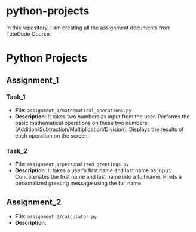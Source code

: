 # python-projects
In this repository, I am creating all the assignment documents from TuteDude Course.
# Python Projects

## Assignment_1
### Task_1
- **File**: `assignment_1/mathematical_operations.py`
- **Description**: It takes two numbers as input from the user. Performs the basic mathematical operations on these two numbers: [Addition/Subtraction/Multiplication/Division]. Displays the results of each operation on the screen.

### Task_2
- **File**: `assignment_1/personalized_greetings.py`
- **Description**: It takes a user's first name and last name as input. Concatenates the first name and last name into a full name. Prints a personalized greeting message using the full name.


## Assignment_2
- **File**: `assignment_2/calculator.py`
- **Description**:

